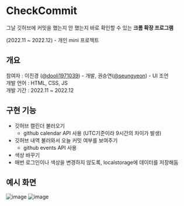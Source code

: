 # CheckCommit

그날 깃허브에 커밋을 했는지 안 했는지 바로 확인할 수 있는 **크롬 확장 프로그램**

(2022.11 ~ 2022.12) - 개인 mini 프로젝트

## 개요

참여자 : 이진경 ([@dooli1971039](https://github.com/dooli1971039)) - 개발, 권승연([@seungyeon](https://github.com/kwon-seungyeon)) - UI 조언  
개발 언어 : HTML, CSS, JS  
개발 기간 : 2022.11 ~ 2022.12

## 구현 기능

-   깃허브 캘린더 불러오기
    -   github calendar API 사용 (UTC기준이라 9시간의 차이가 발생)
-   깃허브 내역 불러와서 오늘 커밋 여부를 보여주기
    -   github events API 사용
-   색상 바꾸기
-   매번 로그인이나 색상을 변경하지 않도록, localstorage에 데이터를 저장해둠

## 예시 화면

![image](https://user-images.githubusercontent.com/70802352/208286498-e3b5a13f-fb9f-42bb-aba3-a5e9c84c0460.png)
![image](https://user-images.githubusercontent.com/70802352/208286545-a18f4454-5d82-4f40-9460-758437e76dff.png)

